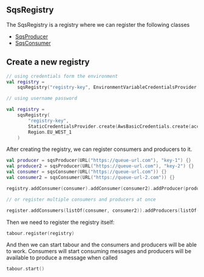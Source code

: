 ## SqsRegistry

The SqsRegistry is a registry where we can register the following classes

- [SqsProducer](producer.md)
- [SqsConsumer](consumer.md)

## Create a new registry

```kotlin
// using credentials form the environment
val registry =
    sqsRegistry("registry-key", EnvironmentVariableCredentialsProvider.create(), Region.EU_WEST_1)

// using username password

val registry =
    sqsRegistry(
        "registry-key",
        StaticCredentialsProvider.create(AwsBasicCredentials.create(accessKey, secretKey)),
        Region.EU_WEST_1
    )
```

After creating the registry, we can register consumers and producers to it.

```kotlin
val producer = sqsProducer(URL("https://queue-url.com"), "key-1") {}
val producer2 = sqsProducer(URL("https://queue-url.com"), "key-2") {}
val consumer = sqsConsumer(URL("https://queue-url.com")) {}
val consumer2 = sqsConsumer(URL("https://queue-url-2.com")) {}

registry.addConsumer(consumer).addConsumer(consumer2).addProducer(producer).addProducer(producer2)

// or register multiple consumers and producers at once

register.addConsumers(listOf(consumer, consumer2)).addProducers(listOf(producer, producer2))
```

Then we need to register the registry itself:

```kotlin
tabour.register(registry)
```

And then we can start tabour and the consumers and producers will be able to work. Consumers will start consuming
messages and producers will be available to produce a message when called

```kotlin
tabour.start()
```